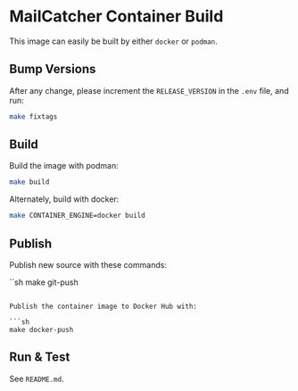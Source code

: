 # MailCatcher Container Build

This image can easily be built by either `docker` or `podman`.

## Bump Versions

After any change, please increment the `RELEASE_VERSION` in the `.env` file, and run:

```sh
make fixtags
```

## Build

Build the image with podman:

```sh
make build
```

Alternately, build with docker:

```sh
make CONTAINER_ENGINE=docker build
```

## Publish

Publish new source with these commands:

``sh
make git-push
```

Publish the container image to Docker Hub with:

```sh
make docker-push
```

## Run & Test

See `README.md`.
